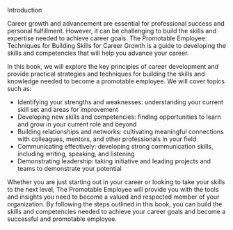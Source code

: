 Introduction

Career growth and advancement are essential for professional success and personal fulfillment. However, it can be challenging to build the skills and expertise needed to achieve career goals. The Promotable Employee: Techniques for Building Skills for Career Growth is a guide to developing the skills and competencies that will help you advance your career.

In this book, we will explore the key principles of career development and provide practical strategies and techniques for building the skills and knowledge needed to become a promotable employee. We will cover topics such as:

* Identifying your strengths and weaknesses: understanding your current skill set and areas for improvement
* Developing new skills and competencies: finding opportunities to learn and grow in your current role and beyond
* Building relationships and networks: cultivating meaningful connections with colleagues, mentors, and other professionals in your field
* Communicating effectively: developing strong communication skills, including writing, speaking, and listening
* Demonstrating leadership: taking initiative and leading projects and teams to demonstrate your potential

Whether you are just starting out in your career or looking to take your skills to the next level, The Promotable Employee will provide you with the tools and insights you need to become a valued and respected member of your organization. By following the steps outlined in this book, you can build the skills and competencies needed to achieve your career goals and become a successful and promotable employee.
